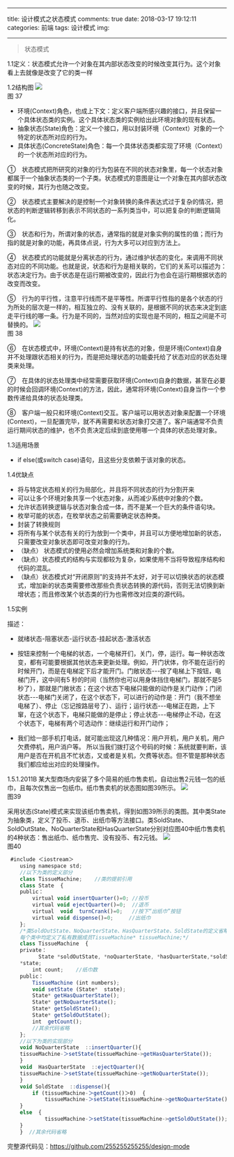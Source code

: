 ﻿
---
title: 设计模式之状态模式
comments: true
date: 2018-03-17 19:12:11
categories: 前端
tags: 设计模式
img:

---

> 状态模式

1.1定义：状态模式允许一个对象在其内部状态改变的时候改变其行为。这个对象看上去就像是改变了它的类一样

1.2结构图
![ ](https://www.cnblogs.com/images/cnblogs_com/cliy-10/1232443/o_37.png)    
图 37

* 环境(Context)角色，也成上下文：定义客户端所感兴趣的接口，并且保留一个具体状态类的实例。这个具体状态类的实例给出此环境对象的现有状态。
* 抽象状态(State)角色：定义一个接口，用以封装环境（Context）对象的一个特定的状态所对应的行为。
* 具体状态(ConcreteState)角色：每一个具体状态类都实现了环境（Context）的一个状态所对应的行为。

①　状态模式把所研究的对象的行为包装在不同的状态对象里，每一个状态对象都属于一个抽象状态类的一个子类。状态模式的意图是让一个对象在其内部状态改变的时候，其行为也随之改变。

②　状态模式主要解决的是控制一个对象转换的条件表达式过于复杂的情况，把状态的判断逻辑转移到表示不同状态的一系列类当中，可以把复杂的判断逻辑简化。

③　状态和行为，所谓对象的状态，通常指的就是对象实例的属性的值；而行为指的就是对象的功能，再具体点说，行为大多可以对应到方法上。

④　状态模式的功能就是分离状态的行为，通过维护状态的变化，来调用不同状态对应的不同功能。也就是说，状态和行为是相关联的，它们的关系可以描述为：状态决定行为。由于状态是在运行期被改变的，因此行为也会在运行期根据状态的改变而改变。

⑤　行为的平行性，注意平行线而不是平等性。所谓平行性指的是各个状态的行为所处的层次是一样的，相互独立的、没有关联的，是根据不同的状态来决定到底走平行线的哪一条。行为是不同的，当然对应的实现也是不同的，相互之间是不可替换的。
![ ](https://www.cnblogs.com/images/cnblogs_com/cliy-10/1232443/o_38.png)    
图 38

⑥　在状态模式中，环境(Context)是持有状态的对象，但是环境(Context)自身并不处理跟状态相关的行为，而是把处理状态的功能委托给了状态对应的状态处理类来处理。

⑦　在具体的状态处理类中经常需要获取环境(Context)自身的数据，甚至在必要的时候会回调环境(Context)的方法，因此，通常将环境(Context)自身当作一个参数传递给具体的状态处理类。

⑧　客户端一般只和环境(Context)交互。客户端可以用状态对象来配置一个环境(Context)，一旦配置完毕，就不再需要和状态对象打交道了。客户端通常不负责运行期间状态的维护，也不负责决定后续到底使用哪一个具体的状态处理对象。

1.3适用场景

* if else(或switch case)语句，且这些分支依赖于该对象的状态。

1.4优缺点
* 将与特定状态相关的行为局部化，并且将不同状态的行为分割开来
* 可以让多个环境对象共享一个状态对象，从而减少系统中对象的个数。
* 允许状态转换逻辑与状态对象合成一体，而不是某一个巨大的条件语句块。
* 枚举可能的状态，在枚举状态之前需要确定状态种类。
* 封装了转换规则
* 将所有与某个状态有关的行为放到一个类中，并且可以方便地增加新的状态，只需要改变对象状态即可改变对象的行为。
* （缺点） 状态模式的使用必然会增加系统类和对象的个数。
* （缺点）状态模式的结构与实现都较为复杂，如果使用不当将导致程序结构和代码的混乱。
* （缺点）状态模式对“开闭原则”的支持并不太好，对于可以切换状态的状态模式，增加新的状态类需要修改那些负责状态转换的源代码，否则无法切换到新增状态；而且修改某个状态类的行为也需修改对应类的源代码。

1.5实例

描述：

* 就绪状态-阻塞状态-运行状态-挂起状态-激活状态

* 按钮来控制一个电梯的状态，一个电梯开们，关门，停，运行。每一种状态改变，都有可能要根据其他状态来更新处理。例如，开门状体，你不能在运行的时候开门，而是在电梯定下后才能开门。门敞状态---按了电梯上下按钮，电梯门开，这中间有5 秒的时间（当然你也可以用身体挡住电梯门，那就不是5 秒了），那就是门敞状态；在这个状态下电梯只能做的动作是关门动作；门闭状态---电梯门关闭了，在这个状态下，可以进行的动作是：开门（我不想坐电梯了）、停止（忘记按路层号了）、运行；运行状态---电梯正在跑，上下窜，在这个状态下，电梯只能做的是停止；停止状态---电梯停止不动，在这个状态下，电梯有两个可选动作：继续运行和开门动作；
* 我们给一部手机打电话，就可能出现这几种情况：用户开机，用户关机，用户欠费停机，用户消户等。 所以当我们拨打这个号码的时候：系统就要判断，该用户是否在开机且不忙状态，又或者是关机，欠费等状态。但不管是那种状态我们都应给出对应的处理操作。

1.5.1.2011B
  某大型商场内安装了多个简易的纸巾售卖机，自动出售2元钱一包的纸巾，且每次仅售出一包纸巾。纸巾售卖机的状态图如图39所示。
![ ](https://www.cnblogs.com/images/cnblogs_com/cliy-10/1232443/o_39.png)    
图39

采用状态(State)模式来实现该纸巾售卖机，得到如图39所示的类图。其中类State为抽象类，定义了投币、退币、出纸巾等方法接口。类SoldState、SoldOutState、NoQuarterState和HasQuarterState分别对应图40中纸巾售卖机的4种状态：售出纸巾、纸巾售完、没有投币、有2元钱。
![ ](https://www.cnblogs.com/images/cnblogs_com/cliy-10/1232443/o_40.png)    
图40

```javascript
 #include ＜iostream＞
    using namespace std;
    //以下为类的定义部分
    class TissueMachine;    //类的提前引用
    class State  {
    public：
        virtual void insertQuarter()=0; //投币
        virtual void ejectQuarter()=0;  //退币
        virtual  void  turnCrank()=0;   //按下“出纸巾”按钮
        virtual void dispense()=0;     //出纸巾
    };
    /*类SoldOutState、NoQuarterState、HasQuarterState、SoldState的定义省略，
    每个类中均定义了私有数据成员TissueMachine* tissueMachine;*/
    class TissueMachine  {
    private：
          State *soldOutState, *noQuarterState, *hasQuarterState,*soldState,
    *state;
        int count;    //纸巾数
    public：
        TissueMachine (int numbers);
        void setState (State*  state);
        State* getHasQuarterState();
        State* getNoQuarterState();
        State* getSoldState();
        State* getSoldOutState();
        int  getCount();
        //其余代码省略
    };
    //以下为类的实现部分
    void NoQuarterState  ::insertQuarter(){
    tissueMachine-＞setState(tissueMachine->getHasQuarterState());
    }
    void  HasQuarterState  ::ejectQuarter(){
    tissueMachine-＞setState(tissueMachine->getNoQuarterState());
    }
    void SoldState  ::dispense(){
        if (tissueMachine-＞getCount()＞0)  {
            tissueMachine-＞setState(tissueMachine->getNoQuarterState());
    }
    else  {
            tissueMachine-＞setState(tissueMachine->getSoldOutState());
    }
    }  //其余代码省略
```

完整源代码见：https://github.com/255255255255/design-mode